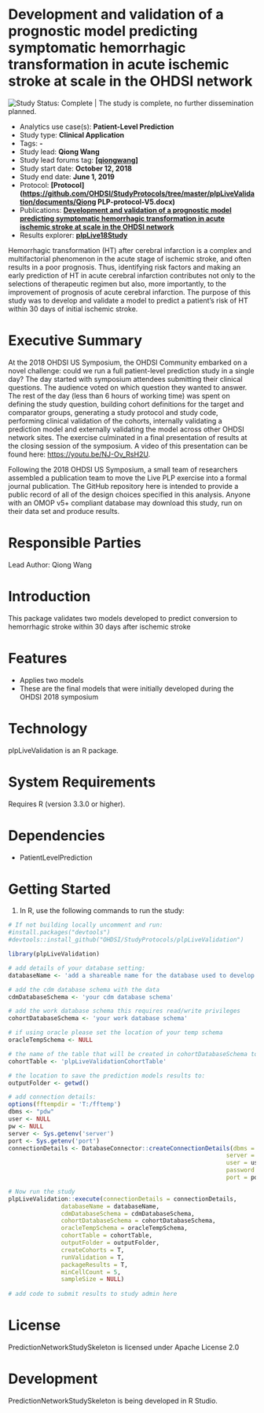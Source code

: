 Development and validation of a prognostic model predicting symptomatic hemorrhagic transformation in acute ischemic stroke at scale in the OHDSI network
=======================================================

<img src="https://img.shields.io/badge/Study%20Status-Complete-orange.svg" alt="Study Status: Complete"> | The study is complete, no further dissemination planned. 

- Analytics use case(s): **Patient-Level Prediction**
- Study type: **Clinical Application**
- Tags: **-**
- Study lead: **Qiong Wang**
- Study lead forums tag: **[[qiongwang]](https://forums.ohdsi.org/u/qiongwang/)**
- Study start date: **October 12, 2018**
- Study end date: **June 1, 2019**
- Protocol: **[Protocol](https://github.com/OHDSI/StudyProtocols/tree/master/plpLiveValidation/documents/Qiong PLP-protocol-V5.docx)**
- Publications: **[Development and validation of a prognostic model predicting symptomatic hemorrhagic transformation in acute ischemic stroke at scale in the OHDSI network](https://journals.plos.org/plosone/article?id=10.1371/journal.pone.0226718)**
- Results explorer: **[plpLive18Study](https://data.ohdsi.org/plpLive18Study/)**

Hemorrhagic transformation (HT) after cerebral infarction is a complex and multifactorial phenomenon in the acute stage of ischemic stroke, and often results in a poor prognosis. Thus, identifying risk factors and making an early prediction of HT in acute cerebral infarction contributes not only to the selections of therapeutic regimen but also, more importantly, to the improvement of prognosis of acute cerebral infarction. The purpose of this study was to develop and validate a model to predict a patient’s risk of HT within 30 days of initial ischemic stroke.

 Executive Summary
============
  At the 2018 OHDSI US Symposium, the OHDSI Community embarked on a novel challenge: could we run a full patient-level prediction study in a single day? The day started with symposium attendees submitting their clinical questions. The audience voted on which question they wanted to answer. The rest of the day (less than 6 hours of working time) was spent on defining the study question, building cohort definitions for the target and comparator groups, generating a study protocol and study code, performing clinical validation of the cohorts, internally validating a prediction model and externally validating the model across other OHDSI network sites. The exercise culminated in a final presentation of results at the closing session of the symposium. A video of this presentation can be found here: https://youtu.be/NJ-Ov_RsH2U.
  
  Following the 2018 OHDSI US Symposium, a small team of researchers assembled a publication team to move the Live PLP exercise into a formal journal publication. The GitHub repository here is intended to provide a public record of all of the design choices specified in this analysis. Anyone with an OMOP v5+ compliant database may download this study, run on their data set and produce results.
    
  Responsible Parties
============
  Lead Author: Qiong Wang


  Introduction
============
  This package validates two models developed to predict conversion to hemorrhagic stroke within 30 days after ischemic stroke 

Features
========
  - Applies two models 
  - These are the final models that were initially developed during the OHDSI 2018 symposium

Technology
==========
  plpLiveValidation is an R package.

System Requirements
===================
  Requires R (version 3.3.0 or higher).

Dependencies
============
  * PatientLevelPrediction

Getting Started
===============
  1. In R, use the following commands to run the study:

  ```r
  # If not building locally uncomment and run:
#install.packages("devtools")
#devtools::install_github("OHDSI/StudyProtocols/plpLiveValidation")

library(plpLiveValidation)

# add details of your database setting:
databaseName <- 'add a shareable name for the database used to develop the models'

# add the cdm database schema with the data
cdmDatabaseSchema <- 'your cdm database schema'

# add the work database schema this requires read/write privileges 
cohortDatabaseSchema <- 'your work database schema'

# if using oracle please set the location of your temp schema
oracleTempSchema <- NULL

# the name of the table that will be created in cohortDatabaseSchema to hold the cohorts
cohortTable <- 'plpLiveValidationCohortTable'

# the location to save the prediction models results to:
outputFolder <- getwd()

# add connection details:
options(fftempdir = 'T:/fftemp')
dbms <- "pdw"
user <- NULL
pw <- NULL
server <- Sys.getenv('server')
port <- Sys.getenv('port')
connectionDetails <- DatabaseConnector::createConnectionDetails(dbms = dbms,
                                                                server = server,
                                                                user = user,
                                                                password = pw,
                                                                port = port)

# Now run the study
plpLiveValidation::execute(connectionDetails = connectionDetails,
                 databaseName = databaseName,
                 cdmDatabaseSchema = cdmDatabaseSchema,
                 cohortDatabaseSchema = cohortDatabaseSchema,
                 oracleTempSchema = oracleTempSchema,
                 cohortTable = cohortTable,
                 outputFolder = outputFolder,
                 createCohorts = T,
                 runValidation = T,
                 packageResults = T,
                 minCellCount = 5,
                 sampleSize = NULL)
                 
# add code to submit results to study admin here


```

License
=======
  PredictionNetworkStudySkeleton is licensed under Apache License 2.0

Development
===========
  PredictionNetworkStudySkeleton is being developed in R Studio.

